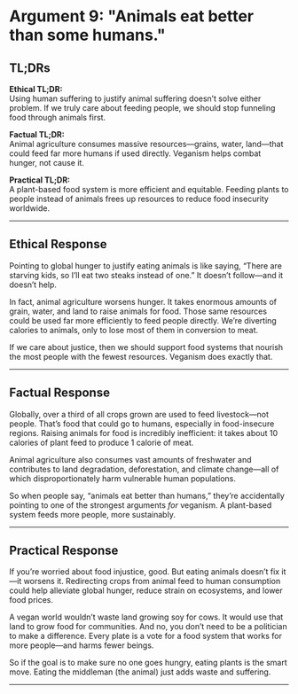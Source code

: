 # Argument 9: "Animals eat better than some humans."

## TL;DRs

**Ethical TL;DR:**  
Using human suffering to justify animal suffering doesn’t solve either problem. If we truly care about feeding people, we should stop funneling food through animals first.

**Factual TL;DR:**  
Animal agriculture consumes massive resources—grains, water, land—that could feed far more humans if used directly. Veganism helps combat hunger, not cause it.

**Practical TL;DR:**  
A plant-based food system is more efficient and equitable. Feeding plants to people instead of animals frees up resources to reduce food insecurity worldwide.

---

## Ethical Response

Pointing to global hunger to justify eating animals is like saying, “There are starving kids, so I’ll eat two steaks instead of one.” It doesn’t follow—and it doesn’t help.

In fact, animal agriculture worsens hunger. It takes enormous amounts of grain, water, and land to raise animals for food. Those same resources could be used far more efficiently to feed people directly. We’re diverting calories to animals, only to lose most of them in conversion to meat.

If we care about justice, then we should support food systems that nourish the most people with the fewest resources. Veganism does exactly that.

---

## Factual Response

Globally, over a third of all crops grown are used to feed livestock—not people. That’s food that could go to humans, especially in food-insecure regions. Raising animals for food is incredibly inefficient: it takes about 10 calories of plant feed to produce 1 calorie of meat.

Animal agriculture also consumes vast amounts of freshwater and contributes to land degradation, deforestation, and climate change—all of which disproportionately harm vulnerable human populations.

So when people say, “animals eat better than humans,” they’re accidentally pointing to one of the strongest arguments *for* veganism. A plant-based system feeds more people, more sustainably.

---

## Practical Response

If you’re worried about food injustice, good. But eating animals doesn’t fix it—it worsens it. Redirecting crops from animal feed to human consumption could help alleviate global hunger, reduce strain on ecosystems, and lower food prices.

A vegan world wouldn’t waste land growing soy for cows. It would use that land to grow food for communities. And no, you don’t need to be a politician to make a difference. Every plate is a vote for a food system that works for more people—and harms fewer beings.

So if the goal is to make sure no one goes hungry, eating plants is the smart move. Eating the middleman (the animal) just adds waste and suffering.

---
